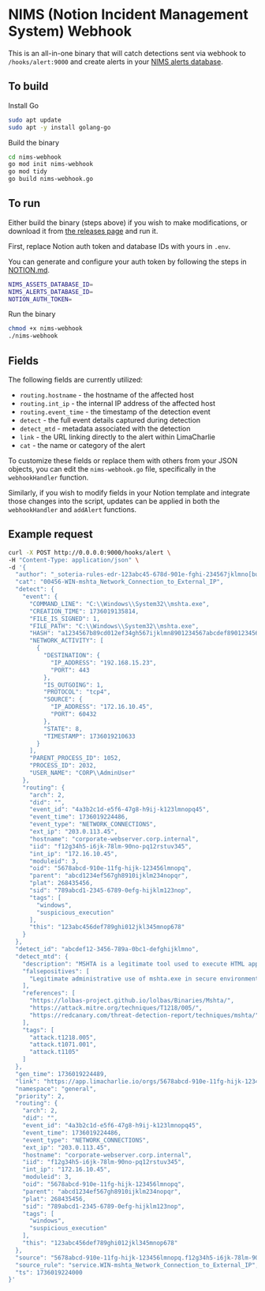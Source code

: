 # NIMS (Notion Incident Management System) Webhook

This is an all-in-one binary that will catch detections sent via webhook to `/hooks/alert:9000` and create alerts in your [NIMS alerts database](https://nims-template.notion.site/).

## To build 
Install Go
```bash
sudo apt update
sudo apt -y install golang-go
```
Build the binary
```bash
cd nims-webhook
go mod init nims-webhook
go mod tidy
go build nims-webhook.go
```

## To run
Either build the binary (steps above) if you wish to make modifications, or download it from [the releases page](https://github.com/shortstack/nims-webhook/releases) and run it.  

First, replace Notion auth token and database IDs with yours in `.env`.

You can generate and configure your auth token by following the steps in [NOTION.md](./NOTION.md).
```bash
NIMS_ASSETS_DATABASE_ID=
NIMS_ALERTS_DATABASE_ID=
NOTION_AUTH_TOKEN=
```
Run the binary
```bash
chmod +x nims-webhook
./nims-webhook
```

## Fields
The following fields are currently utilized:
* `routing.hostname` - the hostname of the affected host
* `routing.int_ip` - the internal IP address of the affected host
* `routing.event_time` - the timestamp of the detection event
* `detect` - the full event details captured during detection
* `detect_mtd` - metadata associated with the detection
* `link` - the URL linking directly to the alert within LimaCharlie
* `cat` - the name or category of the alert  

To customize these fields or replace them with others from your JSON objects, you can edit the `nims-webhook.go` file, specifically in the `webhookHandler` function.

Similarly, if you wish to modify fields in your Notion template and integrate those changes into the script, updates can be applied in both the `webhookHandler` and `addAlert` functions.

## Example request 
```bash
curl -X POST http://0.0.0.0:9000/hooks/alert \
-H "Content-Type: application/json" \
-d '{
  "author": "_soteria-rules-edr-123abc45-678d-901e-fghi-234567jklmno[bulk][segment]",
  "cat": "00456-WIN-mshta_Network_Connection_to_External_IP",
  "detect": {
    "event": {
      "COMMAND_LINE": "C:\\Windows\\System32\\mshta.exe",
      "CREATION_TIME": 1736019135814,
      "FILE_IS_SIGNED": 1,
      "FILE_PATH": "C:\\Windows\\System32\\mshta.exe",
      "HASH": "a1234567b89cd012ef34gh567ijklmn8901234567abcdef890123456789abcdef",
      "NETWORK_ACTIVITY": [
        {
          "DESTINATION": {
            "IP_ADDRESS": "192.168.15.23",
            "PORT": 443
          },
          "IS_OUTGOING": 1,
          "PROTOCOL": "tcp4",
          "SOURCE": {
            "IP_ADDRESS": "172.16.10.45",
            "PORT": 60432
          },
          "STATE": 8,
          "TIMESTAMP": 1736019210633
        }
      ],
      "PARENT_PROCESS_ID": 1052,
      "PROCESS_ID": 2032,
      "USER_NAME": "CORP\\AdminUser"
    },
    "routing": {
      "arch": 2,
      "did": "",
      "event_id": "4a3b2c1d-e5f6-47g8-h9ij-k123lmnopq45",
      "event_time": 1736019224486,
      "event_type": "NETWORK_CONNECTIONS",
      "ext_ip": "203.0.113.45",
      "hostname": "corporate-webserver.corp.internal",
      "iid": "f12g34h5-i6jk-78lm-90no-pq12rstuv345",
      "int_ip": "172.16.10.45",
      "moduleid": 3,
      "oid": "5678abcd-910e-11fg-hijk-123456lmnopq",
      "parent": "abcd1234ef567gh8910ijklm234nopqr",
      "plat": 268435456,
      "sid": "789abcd1-2345-6789-0efg-hijklm123nop",
      "tags": [
        "windows",
        "suspicious_execution"
      ],
      "this": "123abc456def789ghi012jkl345mnop678"
    }
  },
  "detect_id": "abcdef12-3456-789a-0bc1-defghijklmno",
  "detect_mtd": {
    "description": "MSHTA is a legitimate tool used to execute HTML applications. It can be abused by attackers to download and execute malicious scripts. This detector identifies mshta.exe making external network connections, which is indicative of potential malicious activity.",
    "falsepositives": [
      "Legitimate administrative use of mshta.exe in secure environments."
    ],
    "references": [
      "https://lolbas-project.github.io/lolbas/Binaries/Mshta/",
      "https://attack.mitre.org/techniques/T1218/005/",
      "https://redcanary.com/threat-detection-report/techniques/mshta/"
    ],
    "tags": [
      "attack.t1218.005",
      "attack.t1071.001",
      "attack.t1105"
    ]
  },
  "gen_time": 1736019224489,
  "link": "https://app.limacharlie.io/orgs/5678abcd-910e-11fg-hijk-123456lmnopq/sensors/789abcd1-2345-6789-0efg-hijklm123nop/timeline?time=1736019224&selected=123abc456def789ghi012jkl345mnop678",
  "namespace": "general",
  "priority": 2,
  "routing": {
    "arch": 2,
    "did": "",
    "event_id": "4a3b2c1d-e5f6-47g8-h9ij-k123lmnopq45",
    "event_time": 1736019224486,
    "event_type": "NETWORK_CONNECTIONS",
    "ext_ip": "203.0.113.45",
    "hostname": "corporate-webserver.corp.internal",
    "iid": "f12g34h5-i6jk-78lm-90no-pq12rstuv345",
    "int_ip": "172.16.10.45",
    "moduleid": 3,
    "oid": "5678abcd-910e-11fg-hijk-123456lmnopq",
    "parent": "abcd1234ef567gh8910ijklm234nopqr",
    "plat": 268435456,
    "sid": "789abcd1-2345-6789-0efg-hijklm123nop",
    "tags": [
      "windows",
      "suspicious_execution"
    ],
    "this": "123abc456def789ghi012jkl345mnop678"
  },
  "source": "5678abcd-910e-11fg-hijk-123456lmnopq.f12g34h5-i6jk-78lm-90no-pq12rstuv345.789abcd1-2345-6789-0efg-hijklm123nop.10000000.3",
  "source_rule": "service.WIN-mshta_Network_Connection_to_External_IP",
  "ts": 1736019224000
}'
```
